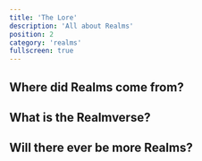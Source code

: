 ```yaml
---
title: 'The Lore'
description: 'All about Realms'
position: 2
category: 'realms'
fullscreen: true
---
```


## Where did Realms come from?

## What is the Realmverse?

## Will there ever be more Realms?
